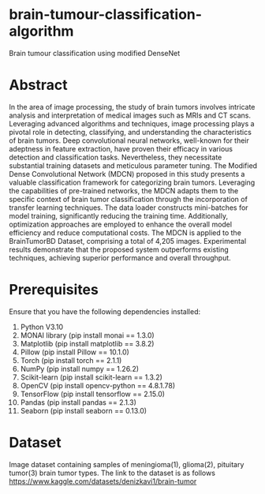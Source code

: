 # brain-tumour-classification-algorithm
Brain tumour classification using modified DenseNet

# Abstract
In the area of image processing, the study of brain tumors involves intricate analysis and interpretation of 
medical images such as MRIs and CT scans. Leveraging advanced algorithms and techniques, image processing plays a 
pivotal role in detecting, classifying, and understanding the characteristics of brain tumors. Deep convolutional 
neural networks, well-known for their adeptness in feature extraction, have proven their efficacy in various detection 
and classification tasks. Nevertheless, they necessitate substantial training datasets and meticulous parameter tuning. 
The Modified Dense Convolutional Network (MDCN) proposed in this study presents a valuable classification framework for 
categorizing brain tumors. Leveraging the capabilities of pre-trained networks, the MDCN adapts them to the specific 
context of brain tumor classification through the incorporation of transfer learning techniques. The data loader 
constructs mini-batches for model training, significantly reducing the training time. Additionally, optimization 
approaches are employed to enhance the overall model efficiency and reduce computational costs. The MDCN is applied 
to the BrainTumorBD Dataset, comprising a total of 4,205 images. Experimental results demonstrate that the proposed 
system outperforms existing techniques, achieving superior performance and overall throughput.

# Prerequisites
Ensure that you have the following dependencies installed:
1.	Python V3.10
2.	MONAI library (pip install monai == 1.3.0)
3.	Matplotlib (pip install matplotlib == 3.8.2)
4.	Pillow (pip install Pillow == 10.1.0)
5.	Torch (pip install torch == 2.1.1)
6.	NumPy (pip install numpy == 1.26.2)
7.	Scikit-learn (pip install scikit-learn == 1.3.2)
8.	OpenCV (pip install opencv-python == 4.8.1.78)
9.	TensorFlow (pip install tensorflow == 2.15.0)
10.	Pandas (pip install pandas == 2.1.3)
11.	Seaborn (pip install seaborn == 0.13.0)

# Dataset
Image dataset containing samples of meningioma(1), glioma(2), pituitary tumor(3) brain tumor types. The link to the dataset is as follows
https://www.kaggle.com/datasets/denizkavi1/brain-tumor 


